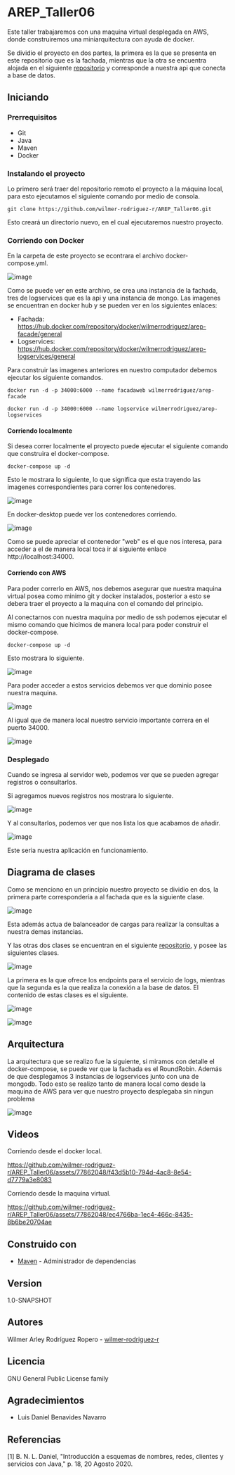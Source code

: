 # AREP_Taller06

Este taller trabajaremos con una maquina virtual desplegada en AWS, donde construiremos una miniarquitectura con ayuda de docker.

Se dividio el proyecto en dos partes, la primera es la que se presenta en este repositorio que es la fachada, mientras que la otra se encuentra alojada en el siguiente [repositorio](https://github.com/wilmer-rodriguez-r/AREP_Taller06Logs.git) y corresponde a nuestra api que conecta a base de datos.

## Iniciando

### Prerrequisitos

* Git 
* Java
* Maven
* Docker

### Instalando el proyecto

Lo primero será traer del repositorio remoto el proyecto a la máquina local, para esto ejecutamos el siguiente comando por medio de consola.

```
git clone https://github.com/wilmer-rodriguez-r/AREP_Taller06.git
```

Esto creará un directorio nuevo, en el cual ejecutaremos nuestro proyecto.

### Corriendo con Docker

En la carpeta de este proyecto se econtrara el archivo docker-compose.yml.

![image](https://github.com/wilmer-rodriguez-r/AREP_Taller06/assets/77862048/0b1d74e6-f9b9-4541-857f-c26fe65af568)

Como se puede ver en este archivo, se crea una instancia de la fachada, tres de logservices que es la api y una instancia de mongo. Las imagenes se encuentran en docker hub y se pueden ver en los siguientes enlaces:

  - Fachada: https://hub.docker.com/repository/docker/wilmerrodriguez/arep-facade/general
  - Logservices: https://hub.docker.com/repository/docker/wilmerrodriguez/arep-logservices/general

Para construir las imagenes anteriores en nuestro computador debemos ejecutar los siguiente comandos.

```
docker run -d -p 34000:6000 --name facadaweb wilmerrodriguez/arep-facade
````

```
docker run -d -p 34000:6000 --name logservice wilmerrodriguez/arep-logservices
````

#### Corriendo localmente

Si desea correr localmente el proyecto puede ejecutar el siguiente comando que construira el docker-compose.

```
docker-compose up -d
```

Esto le mostrara lo siguiente, lo que significa que esta trayendo las imagenes correspondientes para correr los contenedores.

![image](https://github.com/wilmer-rodriguez-r/AREP_Taller06/assets/77862048/d4acbd6e-c645-4b0a-988f-a66d97d071a6)

En docker-desktop puede ver los contenedores corriendo.

![image](https://github.com/wilmer-rodriguez-r/AREP_Taller06/assets/77862048/56bb868f-a28e-4a9b-8085-0e024b93786c)

Como se puede apreciar el contenedor "web" es el que nos interesa, para acceder a el de manera local toca ir al siguiente enlace http://localhost:34000.

#### Corriendo con AWS

Para poder correrlo en AWS, nos debemos asegurar que nuestra maquina virtual posea como minimo git y docker instalados, posterior a esto se debera traer el proyecto a la maquina con el comando del principio.

Al conectarnos con nuestra maquina por medio de ssh podemos ejecutar el mismo comando que hicimos de manera local para poder construir el docker-compose.

```
docker-compose up -d
```

Esto mostrara lo siguiente.

![image](https://github.com/wilmer-rodriguez-r/AREP_Taller06/assets/77862048/c1587e93-4697-4e00-a59a-a17768bf1af5)

Para poder acceder a estos servicios debemos ver que dominio posee nuestra maquina.

![image](https://github.com/wilmer-rodriguez-r/AREP_Taller06/assets/77862048/4bf07ca7-8b9a-4ebc-b67b-cc224fa9290c)

Al igual que de manera local nuestro servicio importante correra en el puerto 34000.

![image](https://github.com/wilmer-rodriguez-r/AREP_Taller06/assets/77862048/81a4bef4-2d9b-4e44-a35f-eecd56016078)

### Desplegado

Cuando se ingresa al servidor web, podemos ver que se pueden agregar registros o consultarlos.

Si agregamos nuevos registros nos mostrara lo siguiente.

![image](https://github.com/wilmer-rodriguez-r/AREP_Taller06/assets/77862048/68a01881-8cb0-423c-87c6-3f2fb4c57fd1)

Y al consultarlos, podemos ver que nos lista los que acabamos de añadir.

![image](https://github.com/wilmer-rodriguez-r/AREP_Taller06/assets/77862048/0228517f-a62f-47c3-9649-c5912aa31689)

Este seria nuestra aplicación en funcionamiento.

## Diagrama de clases

Como se menciono en un principio nuestro proyecto se dividio en dos, la primera parte correspondería a al fachada que es la siguiente clase.

![image](https://github.com/wilmer-rodriguez-r/AREP_Taller06/assets/77862048/4805e982-13a6-4fc3-9c24-f0dfd3168d61)

Esta además actua de balanceador de cargas para realizar la consultas a nuestra demas instancias.

Y las otras dos clases se encuentran en el siguiente [repositorio](https://github.com/wilmer-rodriguez-r/AREP_Taller06Logs.git), y posee las siguientes clases.

![image](https://github.com/wilmer-rodriguez-r/AREP_Taller06/assets/77862048/8610e4f3-6be7-419b-ab64-fef8ec0b0b84)

La primera es la que ofrece los endpoints para el servicio de logs, mientras que la segunda es la que realiza la conexión a la base de datos. El contenido de estas clases es el siguiente.

![image](https://github.com/wilmer-rodriguez-r/AREP_Taller06/assets/77862048/c9cbc782-771e-4a0b-b79d-23cc4f289647)


![image](https://github.com/wilmer-rodriguez-r/AREP_Taller06/assets/77862048/c0177ecd-d412-4583-87e3-87533517270a)


## Arquitectura

La arquitectura que se realizo fue la siguiente, si miramos con detalle el docker-compose, se puede ver que la fachada es el RoundRobin. Además de que desplegamos 3 instancias de logservices junto con una de mongodb. Todo esto se realizo tanto de manera local como desde la maquina de AWS para ver que nuestro proyecto desplegaba sin ningun problema

![image](https://github.com/wilmer-rodriguez-r/AREP_Taller06/assets/77862048/f8c2b31e-d0c9-4347-8f8e-71c3581fad31)

## Videos

Corriendo desde el docker local.

https://github.com/wilmer-rodriguez-r/AREP_Taller06/assets/77862048/f43d5b10-794d-4ac8-8e54-d7779a3e8083

Corriendo desde la maquina virtual.

https://github.com/wilmer-rodriguez-r/AREP_Taller06/assets/77862048/ec4766ba-1ec4-466c-8435-8b6be20704ae

## Construido con

* [Maven](https://maven.apache.org/) - Administrador de dependencias




## Version

1.0-SNAPSHOT

## Autores

Wilmer Arley Rodríguez Ropero - [wilmer-rodriguez-r](https://github.com/wilmer-rodriguez-r)

## Licencia

GNU General Public License family

## Agradecimientos

* Luis Daniel Benavides Navarro

## Referencias

[1] 	B. N. L. Daniel, "Introducción a esquemas de nombres, redes, clientes y servicios con Java," p. 18, 20 Agosto 2020.
